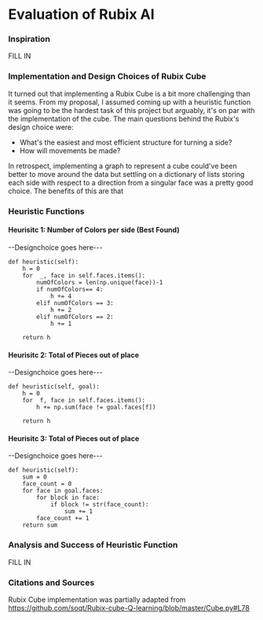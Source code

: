 # Evaluation of Rubix AI

### Inspiration

FILL IN


### Implementation and Design Choices of Rubix Cube
It turned out that implementing a Rubix Cube is a bit more challenging than it seems. From my proposal, I assumed coming up with a heuristic function was going to be the hardest task of this project but arguably, it's on par with the implementation of the cube. The main questions behind the Rubix's design choice were: 

- What's the easiest and most efficient structure for turning a side?
- How will movements be made?

In retrospect, implementing a graph to represent a cube could've been better to move around the data but settling on a dictionary of lists storing each side with respect to a direction from a singular face was a pretty good choice. The benefits of this are that 


### Heuristic Functions

#### Heurisitc 1: Number of Colors per side (Best Found)
--Designchoice goes here---

    def heuristic(self):
        h = 0
        for  _, face in self.faces.items():
            numOfColors = len(np.unique(face))-1 
            if numOfColors== 4:
                h += 4
            elif numOfColors == 3:
                h += 2
            elif numOfColors == 2:
                h += 1

        return h

#### Heurisitc 2: Total of Pieces out of place
--Designchoice goes here---


    def heuristic(self, goal):
        h = 0
        for  f, face in self.faces.items():
            h += np.sum(face != goal.faces[f])

        return h

#### Heurisitc 3: Total of Pieces out of place
--Designchoice goes here---

    def heuristic(self):
        sum = 0
        face_count = 0
        for face in goal.faces:
            for block in face:
                if block != str(face_count):
                    sum += 1
            face_count += 1
        return sum



### Analysis and Success of Heuristic Function

FILL IN


### Citations and Sources

Rubix Cube implementation was partially adapted from https://github.com/soqt/Rubix-cube-Q-learning/blob/master/Cube.py#L78

